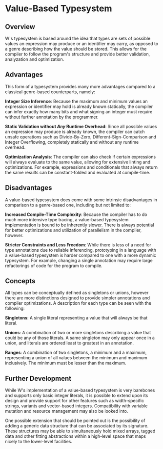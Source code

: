 # Value-Based Typesystem 
## Overview
W's typesystem is based around the idea that types are sets of possible values an expression may produce or an identifier may carry, as opposed to a genre describing how the value should be stored. This allows for the compiler to follow the program's structure and provide better validation, analyzation and optimization.

## Advantages
This form of a typesystem provides many more advantages compared to a classical genre-based counterparts, namely:

**Integer Size Inference**: Because the maximum and minimum values an expression or identifier may hold is already known statically, the compiler can infer exactly how many bits and what signing an integer must require without further annotation by the programmer.

**Static Validation without *Any* Runtime Overhead**: Since all possible values an expression may produce is already known, the compiler can catch unsafe operations such as Divide-By-Zero, Different-Sign-Comparison and Integer Overflowing, completely statically and without any runtime overhead.

**Optimization Analysis**: The compiler can also check if certain expressions will always evaluate to the same value, allowing for extensive linting and optimizations. For example, expressions and conditionals that always return the same results can be constant-folded and evaluated at compile-time.

## Disadvantages
A value-based typesystem does come with some intrinsic disadvantages in comparison to a genre-based one, including but not limited to:

**Increased Compile-Time Complexity**: Because the compiler has to do much more intensive type tracing, a value-based typesystem implementation is bound to be inherently slower. There is always potential for better optimizations and utilization of parallelism in the compiler, however.

**Stricter Constraints and Less Freedom**: While there is less of a need for type annotations due to reliable inferencing, prototyping in a language with a value-based typesystem is harder compared to one with a more dynamic typesystem.  For example, changing a single annotation may require large refactorings of code for the program to compile.

## Concepts
All types can be conceptually defined as singletons or unions, however there are more distinctions designed to provide simpler annotations and compiler optimizations. A description for each type can be seen with the following:

**Singletons**: A single literal representing a value that will always be that literal.

**Unions**: A combination of two or more singletons describing a value that could be any of those literals. A same singleton may only appear once in a union, and literals are ordered least to greatest in an annotation.

**Ranges**: A combination of two singletons, a minimum and a maximum, representing a union of all values between the minimum and maximum inclusively. The minimum must be lesser than the maximum.

## Further Development
While W's implementation of a value-based typesystem is very barebones and supports only basic integer literals, it is possible to extend upon its design and provide support for other features such as width-specific strings, variants and vector-based integers. Compatibility with variable mutation and resource management may also be looked into.

One possible extension that should be pointed out is the possibility of adding a generic data structure that can be associated by its signature. These structures may be able to simultaneously hold mixed arrays, tagged data and other fitting abstractions within a high-level space that maps nicely to the lower-level facilities.
